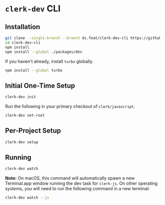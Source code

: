 # `clerk-dev` CLI

## Installation

```sh
git clone --single-branch --branch ds.feat/clerk-dev-cli https://github.com/clerk/javascript clerk-dev-cli
cd clerk-dev-cli
npm install
npm install --global ./packages/dev
```

If you haven't already, install `turbo` globally.

```sh
npm install --global turbo
```

## Initial One-Time Setup

```sh
clerk-dev init
```

Run the following in your primary checkout of `clerk/javascript`.

```sh
clerk-dev set-root
```

## Per-Project Setup

```sh
clerk-dev setup
```

## Running

```sh
clerk-dev watch
```

**Note:** On macOS, this command will automatically spawn a new Terminal.app window running the dev task for `clerk-js`. On other operating systems, you will need to run the following command in a new terminal:

```sh
clerk-dev watch --js
```
